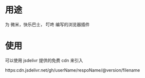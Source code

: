 # 用途

为 微米，快乐巴士， 叮咚 编写的浏览器插件

# 使用

可以使用 jsdelivr 提供的免费 cdn 来引入

https:cdn.jsdelivr.net/gh/userName/respoName/@version/filename

